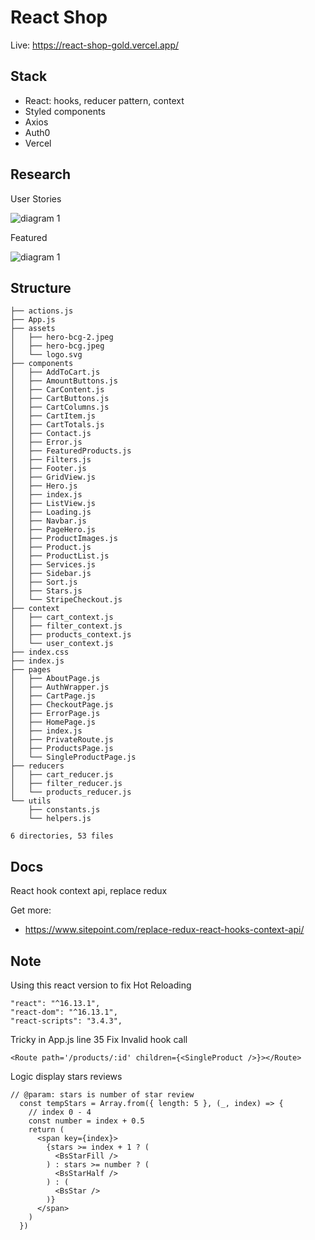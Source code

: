 # React Shop

Live: https://react-shop-gold.vercel.app/

## Stack

- React: hooks, reducer pattern, context
- Styled components
- Axios
- Auth0
- Vercel

## Research

User Stories

![diagram 1](https://raw.githubusercontent.com/nguyentuan1696/tiny-projects/main/react-projects/react-shop/diagram/linh-tinh-Page-13.png)

Featured

![diagram 1](https://raw.githubusercontent.com/nguyentuan1696/tiny-projects/main/react-projects/react-shop/diagram/linh-tinh-Page-14.png)


## Structure

```
├── actions.js
├── App.js
├── assets
│   ├── hero-bcg-2.jpeg
│   ├── hero-bcg.jpeg
│   └── logo.svg
├── components
│   ├── AddToCart.js
│   ├── AmountButtons.js
│   ├── CarContent.js
│   ├── CartButtons.js
│   ├── CartColumns.js
│   ├── CartItem.js
│   ├── CartTotals.js
│   ├── Contact.js
│   ├── Error.js
│   ├── FeaturedProducts.js
│   ├── Filters.js
│   ├── Footer.js
│   ├── GridView.js
│   ├── Hero.js
│   ├── index.js
│   ├── ListView.js
│   ├── Loading.js
│   ├── Navbar.js
│   ├── PageHero.js
│   ├── ProductImages.js
│   ├── Product.js
│   ├── ProductList.js
│   ├── Services.js
│   ├── Sidebar.js
│   ├── Sort.js
│   ├── Stars.js
│   └── StripeCheckout.js
├── context
│   ├── cart_context.js
│   ├── filter_context.js
│   ├── products_context.js
│   └── user_context.js
├── index.css
├── index.js
├── pages
│   ├── AboutPage.js
│   ├── AuthWrapper.js
│   ├── CartPage.js
│   ├── CheckoutPage.js
│   ├── ErrorPage.js
│   ├── HomePage.js
│   ├── index.js
│   ├── PrivateRoute.js
│   ├── ProductsPage.js
│   └── SingleProductPage.js
├── reducers
│   ├── cart_reducer.js
│   ├── filter_reducer.js
│   └── products_reducer.js
└── utils
    ├── constants.js
    └── helpers.js

6 directories, 53 files

```

## Docs
React hook context api, replace redux

Get more: 
- https://www.sitepoint.com/replace-redux-react-hooks-context-api/

## Note

Using this react version to fix Hot Reloading

```
"react": "^16.13.1",
"react-dom": "^16.13.1",
"react-scripts": "3.4.3",
```

Tricky in App.js line 35
Fix Invalid hook call 
```
<Route path='/products/:id' children={<SingleProduct />}></Route>

```

Logic display stars reviews

```
// @param: stars is number of star review
  const tempStars = Array.from({ length: 5 }, (_, index) => {
    // index 0 - 4
    const number = index + 0.5
    return (
      <span key={index}>
        {stars >= index + 1 ? (
          <BsStarFill />
        ) : stars >= number ? (
          <BsStarHalf />
        ) : (
          <BsStar />
        )}
      </span>
    )
  })
```
